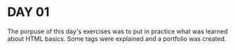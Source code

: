 # DAY 01

The porpuse of this day's exercises was to put in practice what was learned about HTML basics. Some tags were explained and a portfolio was created.
